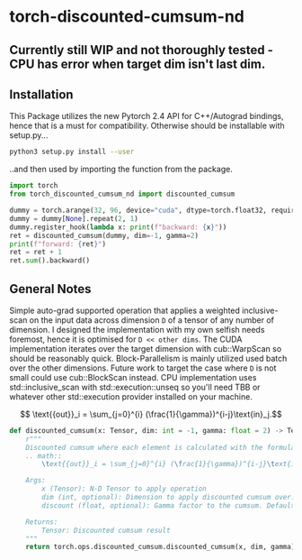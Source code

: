 # torch-discounted-cumsum-nd

## Currently still WIP and not thoroughly tested - CPU has error when target dim isn't last dim.

## Installation

This Package utilizes the new Pytorch 2.4 API for C++/Autograd bindings, hence that is a must for compatibility. Otherwise should be installable with setup.py...

```bash
python3 setup.py install --user
```

..and then used by importing the function from the package.

```python
import torch
from torch_discounted_cumsum_nd import discounted_cumsum

dummy = torch.arange(32, 96, device="cuda", dtype=torch.float32, requires_grad=True)
dummy = dummy[None].repeat(2, 1)
dummy.register_hook(lambda x: print(f"backward: {x}"))
ret = discounted_cumsum(dummy, dim=-1, gamma=2)
print(f"forward: {ret}")
ret = ret + 1
ret.sum().backward()
```


## General Notes

Simple auto-grad supported operation that applies a weighted inclusive-scan on the input data across dimension `D` of a tensor of any number of dimension. I designed the implementation with my own selfish needs foremost, hence it is optimised for `D << other dims`. The CUDA implementation iterates over the target dimension with cub::WarpScan so should be reasonably quick. Block-Parallelism is mainly utilized used batch over the other dimensions. Future work to target the case where `D` is not small could use cub::BlockScan instead. CPU implementation uses std::inclusive_scan with std::execution::unseq so you'll need TBB or whatever other std::execution provider installed on your machine.

$$ \text{{out}}_i = \sum_{j=0}^{i} (\frac{1}{\gamma})^{i-j}\text{in}_j.$$

```python
def discounted_cumsum(x: Tensor, dim: int = -1, gamma: float = 2) -> Tensor:
    r"""
    Discounted cumsum where each element is calculated with the formula
    .. math::
        \text{{out}}_i = \sum_{j=0}^{i} (\frac{1}{\gamma})^{i-j}\text{in}_j.

    Args:
        x (Tensor): N-D Tensor to apply operation
        dim (int, optional): Dimension to apply discounted cumsum over. Defaults to -1.
        discount (float, optional): Gamma factor to the cumsum. Defaults to 2.

    Returns:
        Tensor: Discounted cumsum result
    """
    return torch.ops.discounted_cumsum.discounted_cumsum(x, dim, gamma)
```
